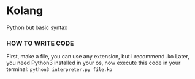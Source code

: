 # Kolang
Python but basic syntax

### HOW TO WRITE CODE
First, make a file, you can use any extension, but I recommend .ko
Later, you need Python3 installed in your os, now execute this code in your terminal:
`python3 interpreter.py file.ko`

